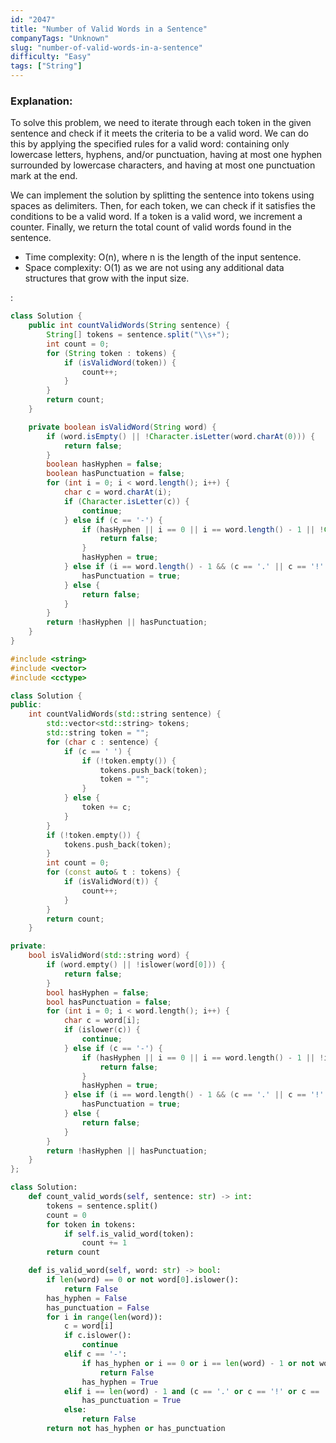 ```yaml
---
id: "2047"
title: "Number of Valid Words in a Sentence"
companyTags: "Unknown"
slug: "number-of-valid-words-in-a-sentence"
difficulty: "Easy"
tags: ["String"]
---
```


### Explanation:
To solve this problem, we need to iterate through each token in the given sentence and check if it meets the criteria to be a valid word. We can do this by applying the specified rules for a valid word: containing only lowercase letters, hyphens, and/or punctuation, having at most one hyphen surrounded by lowercase characters, and having at most one punctuation mark at the end.

We can implement the solution by splitting the sentence into tokens using spaces as delimiters. Then, for each token, we can check if it satisfies the conditions to be a valid word. If a token is a valid word, we increment a counter. Finally, we return the total count of valid words found in the sentence.

- Time complexity: O(n), where n is the length of the input sentence.
- Space complexity: O(1) as we are not using any additional data structures that grow with the input size.

:

```java
class Solution {
    public int countValidWords(String sentence) {
        String[] tokens = sentence.split("\\s+");
        int count = 0;
        for (String token : tokens) {
            if (isValidWord(token)) {
                count++;
            }
        }
        return count;
    }

    private boolean isValidWord(String word) {
        if (word.isEmpty() || !Character.isLetter(word.charAt(0))) {
            return false;
        }
        boolean hasHyphen = false;
        boolean hasPunctuation = false;
        for (int i = 0; i < word.length(); i++) {
            char c = word.charAt(i);
            if (Character.isLetter(c)) {
                continue;
            } else if (c == '-') {
                if (hasHyphen || i == 0 || i == word.length() - 1 || !Character.isLetter(word.charAt(i - 1)) || !Character.isLetter(word.charAt(i + 1))) {
                    return false;
                }
                hasHyphen = true;
            } else if (i == word.length() - 1 && (c == '.' || c == '!' || c == ',')) {
                hasPunctuation = true;
            } else {
                return false;
            }
        }
        return !hasHyphen || hasPunctuation;
    }
}
```

```cpp
#include <string>
#include <vector>
#include <cctype>

class Solution {
public:
    int countValidWords(std::string sentence) {
        std::vector<std::string> tokens;
        std::string token = "";
        for (char c : sentence) {
            if (c == ' ') {
                if (!token.empty()) {
                    tokens.push_back(token);
                    token = "";
                }
            } else {
                token += c;
            }
        }
        if (!token.empty()) {
            tokens.push_back(token);
        }
        int count = 0;
        for (const auto& t : tokens) {
            if (isValidWord(t)) {
                count++;
            }
        }
        return count;
    }

private:
    bool isValidWord(std::string word) {
        if (word.empty() || !islower(word[0])) {
            return false;
        }
        bool hasHyphen = false;
        bool hasPunctuation = false;
        for (int i = 0; i < word.length(); i++) {
            char c = word[i];
            if (islower(c)) {
                continue;
            } else if (c == '-') {
                if (hasHyphen || i == 0 || i == word.length() - 1 || !islower(word[i - 1]) || !islower(word[i + 1])) {
                    return false;
                }
                hasHyphen = true;
            } else if (i == word.length() - 1 && (c == '.' || c == '!' || c == ',')) {
                hasPunctuation = true;
            } else {
                return false;
            }
        }
        return !hasHyphen || hasPunctuation;
    }
};
```

```python
class Solution:
    def count_valid_words(self, sentence: str) -> int:
        tokens = sentence.split()
        count = 0
        for token in tokens:
            if self.is_valid_word(token):
                count += 1
        return count

    def is_valid_word(self, word: str) -> bool:
        if len(word) == 0 or not word[0].islower():
            return False
        has_hyphen = False
        has_punctuation = False
        for i in range(len(word)):
            c = word[i]
            if c.islower():
                continue
            elif c == '-':
                if has_hyphen or i == 0 or i == len(word) - 1 or not word[i - 1].islower() or not word[i + 1].islower():
                    return False
                has_hyphen = True
            elif i == len(word) - 1 and (c == '.' or c == '!' or c == ','):
                has_punctuation = True
            else:
                return False
        return not has_hyphen or has_punctuation
```